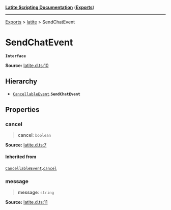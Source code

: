 [**Latite Scripting Documentation**](../../README.md) ([**Exports**](../../exports.md))

---

[Exports](../../exports.md) > [latite](../index.md) > SendChatEvent

# SendChatEvent

**`Interface`**

**Source:** [latite.d.ts:10](https://github.com/LatiteScripting/latitescripting.github.io/blob/d4523bf/definitions/latite.d.ts#L10)

## Hierarchy

- [`CancellableEvent`](interface.CancellableEvent.md).**`SendChatEvent`**

## Properties

### cancel

> **cancel**: `boolean`

**Source:** [latite.d.ts:7](https://github.com/LatiteScripting/latitescripting.github.io/blob/d4523bf/definitions/latite.d.ts#L7)

#### Inherited from

[`CancellableEvent`](interface.CancellableEvent.md).[`cancel`](interface.CancellableEvent.md#cancel)

### message

> **message**: `string`

**Source:** [latite.d.ts:11](https://github.com/LatiteScripting/latitescripting.github.io/blob/d4523bf/definitions/latite.d.ts#L11)
